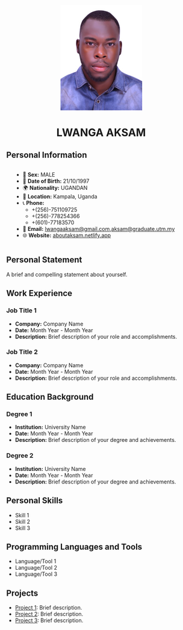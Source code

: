 
<p align="center">
  <img src="passport_id.jpg" alt="Profile Avatar">
</p>

<h1 align="center">LWANGA AKSAM</h1>

## Personal Information

<div style="display: flex; align-items: center; justify-content: space-between; margin-bottom: 20px;">
<div style="margin-left: 20px;">

- 💼 **Sex:** MALE
- 🎂 **Date of Birth:** 21/10/1997
- 🌍 **Nationality:** UGANDAN
- 📍 **Location:** Kampala, Uganda
- 📞 **Phone:** 
  - +(256)-751109725
  - +(256)-778254366
  - +(601)-77183570
- 📧 **Email:** lwangaaksam@gmail.com,aksam@graduate.utm.my
- 🌐 **Website:** [aboutaksam.netlify.app](https://aboutaksam.netlify.app)

</div>
</div>


## Personal Statement

A brief and compelling statement about yourself.

## Work Experience

### Job Title 1

- **Company:** Company Name
- **Date:** Month Year - Month Year
- **Description:** Brief description of your role and accomplishments.

### Job Title 2

- **Company:** Company Name
- **Date:** Month Year - Month Year
- **Description:** Brief description of your role and accomplishments.

## Education Background

### Degree 1

- **Institution:** University Name
- **Date:** Month Year - Month Year
- **Description:** Brief description of your degree and achievements.

### Degree 2

- **Institution:** University Name
- **Date:** Month Year - Month Year
- **Description:** Brief description of your degree and achievements.

## Personal Skills

- Skill 1
- Skill 2
- Skill 3

## Programming Languages and Tools

- Language/Tool 1
- Language/Tool 2
- Language/Tool 3

## Projects

- [Project 1](project1.md): Brief description.
- [Project 2](project2.md): Brief description.
- [Project 3](project3.md): Brief description.
